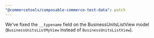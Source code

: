 ```yaml
---
"@commercetools/composable-commerce-test-data": patch
---
```


We've fixed the ```__typename``` field on the BusinessUnitsListView model (```BusinessUnitsListMyView``` instead of ```BusinessUnitsListView```).
